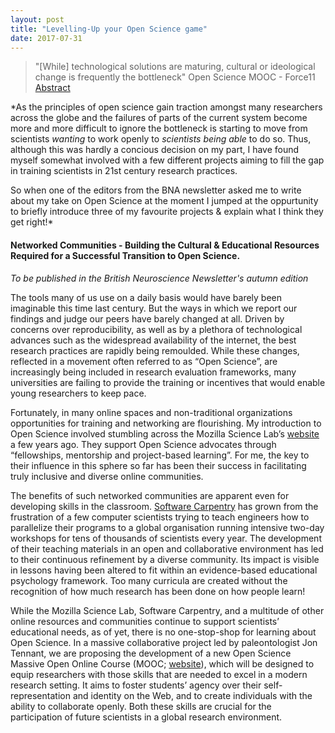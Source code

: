 ```yaml
---
layout: post
title: "Levelling-Up your Open Science game"
date: 2017-07-31
---
```


> "[While] technological solutions are maturing, cultural or ideological change is frequently the bottleneck" Open Science MOOC - Force11 [Abstract](https://docs.google.com/document/d/1eO1OlJX_5owiaE2gPeEQl5OfSQtjLhtkhlo6UZs1hQQ)

*As the principles of open science gain traction amongst many researchers across the globe and the failures of parts of the current system become more and more difficult to ignore the bottleneck is starting to move from scientists *wanting* to work openly to *scientists being able* to do so. Thus, although this was hardly a concious decision on my part, I have found myself somewhat involved with a few different projects aiming to fill the gap in training scientists in 21st century research practices.

So when one of the editors from the BNA newsletter asked me to write about my take on Open Science at the moment I jumped at the oppurtunity to briefly introduce three of my favourite projects & explain what I think they get right!*

#### Networked Communities - Building the Cultural & Educational Resources Required for a Successful Transition to Open Science.
*To be published in the British Neuroscience Newsletter's autumn edition*

The tools many of us use on a daily basis would have barely been imaginable this time last century. But the ways in which we report our findings and judge our peers have barely changed at all. Driven by concerns over reproducibility, as well as by a plethora of technological advances such as the widespread availability of the internet, the best research practices are rapidly being remoulded. While these changes, reflected in a movement often referred to as “Open Science”, are increasingly being included in research evaluation frameworks, many universities are failing to provide the training or incentives that would enable young researchers to keep pace.

Fortunately, in many online spaces and non-traditional organizations opportunities for training and networking are flourishing. My introduction to Open Science involved stumbling across the Mozilla Science Lab’s [website](http://www.science.mozilla.org) a few years ago. They support Open Science advocates through “fellowships, mentorship and project-based learning”. For me, the key to their influence in this sphere so far has been their success in facilitating truly inclusive and diverse online communities. 

The benefits of such networked communities are apparent even for developing skills in the classroom. [Software Carpentry](http://www.software-carpentry.org) has grown from the frustration of a few computer scientists trying to teach engineers how to parallelize their programs to a global organisation running intensive two-day workshops for tens of thousands of scientists every year. The development of their teaching materials in an open and collaborative environment has led to their continuous refinement by a diverse community. Its impact is visible in lessons having been altered to fit within an evidence-based educational psychology framework. Too many curricula are created without the recognition of how much research has been done on how people learn!

While the Mozilla Science Lab, Software Carpentry, and a multitude of other online resources and communities continue to support scientists’ educational needs, as of yet, there is no one-stop-shop for learning about Open Science. In a massive collaborative project led by paleontologist Jon Tennant, we are proposing the development of a new Open Science Massive Open Online Course (MOOC; [website](www.goo.gl/WP9WBw)), which will be designed to equip researchers with those skills that are needed to excel in a modern research setting. It aims to foster students’ agency over their self-representation and identity on the Web, and to create individuals with the ability to collaborate openly. Both these skills are crucial for the participation of future scientists in a global research environment.
